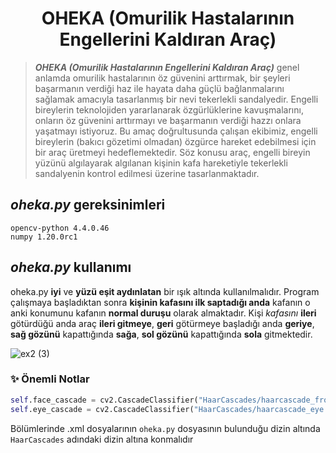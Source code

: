 <h1 align="center">OHEKA (Omurilik Hastalarının Engellerini Kaldıran Araç)</h1>

> ***OHEKA (Omurilik Hastalarının Engellerini Kaldıran Araç)*** genel anlamda omurilik hastalarının öz güvenini arttırmak, bir şeyleri başarmanın verdiği haz ile hayata daha güçlü bağlanmalarını sağlamak amacıyla tasarlanmış bir nevi tekerlekli sandalyedir. Engelli bireylerin teknolojiden yararlanarak özgürlüklerine kavuşmalarını, onların öz güvenini arttırmayı ve başarmanın verdiği hazzı onlara yaşatmayı istiyoruz. Bu amaç doğrultusunda çalışan ekibimiz, engelli bireylerin (bakıcı gözetimi olmadan) özgürce hareket edebilmesi için bir araç üretmeyi hedeflemektedir. Söz konusu araç, engelli bireyin yüzünü algılayarak algılanan kişinin kafa hareketiyle tekerlekli sandalyenin kontrol edilmesi üzerine tasarlanmaktadır.

## *oheka.py* gereksinimleri
```pip
opencv-python 4.4.0.46
numpy 1.20.0rc1
```

## *oheka.py* kullanımı

oheka.py __iyi__ ve __yüzü eşit aydınlatan__ bir ışık altında kullanılmalıdır. Program çalışmaya başladıktan sonra __kişinin kafasını ilk saptadığı anda__ kafanın o anki konumunu kafanın __normal duruşu__ olarak almaktadır. Kişi _kafasını_ **ileri** götürdüğü anda araç **ileri gitmeye**, **geri** götürmeye başladığı anda **geriye**, **sağ gözünü** kapattığında **sağa**, **sol gözünü** kapattığında **sola** gitmektedir.


![ex2 (3)](https://user-images.githubusercontent.com/60934501/101936564-bed94800-3bf1-11eb-90b7-84e449c20e06.gif)

### ✨ Önemli Notlar 
```python
self.face_cascade = cv2.CascadeClassifier("HaarCascades/haarcascade_frontalface_default.xml")
self.eye_cascade = cv2.CascadeClassifier("HaarCascades/haarcascade_eye.xml")
```
Bölümlerinde .xml dosyalarının `oheka.py` dosyasının bulunduğu dizin altında `HaarCascades` adındaki dizin altına konmalıdır
